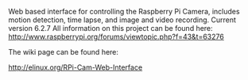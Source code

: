 Web based interface for controlling the Raspberry Pi Camera, includes motion detection, time lapse, and image and video recording.
Current version 6.2.7
All information on this project can be found here: http://www.raspberrypi.org/forums/viewtopic.php?f=43&t=63276

The wiki page can be found here:

http://elinux.org/RPi-Cam-Web-Interface
